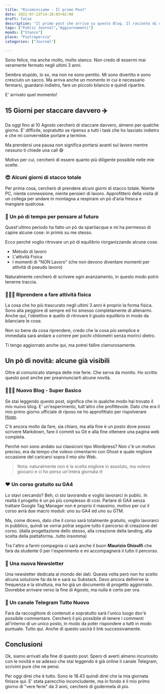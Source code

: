 ```yaml
---
title: "Ricominciamo - Il primo Post"
date: 2022-07-23T14:10:03+02:00
draft: false
description: "Il primo post che arriva su questo Blog. Il racconto di un nuovo inizio e altre cose interessanti"
tags: ["Public Journal","Aggiornamenti"]
moods: ["Stanco"]
place: "Pietraperzia"
categories: ["Journal"]

---
```


Sono felice, ma anche molto, molto stanco. Non credo di essermi mai veramente fermato negli ultimi 3 anni.

Sembra stupido, lo so, ma non ne sono pentito. Mi sono divertito e sono cresciuto un sacco. Ma arriva anche un momento in cui è necessario fermarsi, guardarsi indietro, fare un piccolo bilancio e quindi ripartire. 

E' arrivato quel momento!

## 15 Giorni per staccare davvero ✈️
Da oggi fino al 10 Agosto cercherò di staccare davvero, almeno per qualche giorno. E' difficile, sopratutto se ripenso a tutti i task che ho lasciato indietro e che mi converrebbe portare a termine. 

Ma prendersi una pausa non significa portarsi avanti sul lavoro mentre nessuno ti chiede una call 😅

Motivo per cui, cercherò di essere quanto più diligente possibile nelle mie scelte. 

### 😎 Alcuni giorni di stacco totale
Per prima cosa, cercherò di prendere alcuni giorni di stacco totale. Niente PC, niente connessione, niente pensieri di lavoro. Approfitterò della visita di un collega per andare in montagna a respirare un pò d'aria fresca e mangiare qualcosa. 

### 🔮 Un pò di tempo per pensare al futuro
Quest'ultimo periodo ha fatto un pò da spartiacque e mi ha permesso di capire alcune cose: in primis su me stesso. 

Ecco perché voglio ritrovare un pò di equilibrio riorganizzando alcune cose.  
* Metodo di lavoro
* L'attività Fisica
* I momenti di "NON Lavoro" (che non devono diventare momenti per attività di pseudo lavoro)

Naturalmente cercherò di scrivere ogni avanzamento, in questo modo potrò tenerne traccia. 

### 🏋🏻‍♀️ Riprendere a fare attività fisica
La cosa che ho più trascurato negli ultimi 3 anni è proprio la forma fisica. Sono alla peggiore di sempre ed ho smesso completamente di allenarmi. Anche qui, l'obiettivo è quello di ritrovare il giusto equilibrio in modo da bilanciare le cose. 

Non so bene da cosa riprendere, credo che la cosa più semplice e immediata sarà andare a correre per pochi chilometri senza morirci dietro. 

Ti tengo aggiornato anche qui, ma potrei fallire clamorosamente. 

## Un pò di novità: alcune già visibili
Oltre al comunicato stampa delle mie ferie. Che serva da monito. Ho scritto questo post anche per preannunciarti alcune novità. 

### 👨🏼‍💻 Nuovo Blog - Super Basico
Se stai leggendo questo post, significa che in qualche modo hai trovato il mio nuovo blog. E' un'esperimento, tutt'altro che profittevole. Dato che era il mio primo giorno ufficiale di riposo ne ho approfittato per rispolverare [Hugo](https://gohugo.io/).

C'è ancora molto da fare, sia chiaro, ma alla fine è un posto dove posso scrivere Markdown, fare il commit su Git e alla fine ottenere una pagina web completa. 

Perché non sono andato sui classiconi tipo Wordpress? Non c'è un motivo preciso, era da tempo che volevo cimentarmi con Ghost e quale migliore occasione del caricarci sopra il mio sito Web. 

> Nota: naturalmente non è la scelta migliore in assoluto, ma volevo giocarci e ci ho perso un'intera giornata 🤓

### ❤️ Un corso gratuito su GA4
Lo stavi cercando? Beh, ci sto lavorando e voglio lavorarci in public. In realtà il progetto è un pò più complesso di così. Parlare di GA4 senza trattare Google Tag Manager non è proprio il massimo, motivo per cui il corso avrà due macro moduli: uno su GA4 ed uno su GTM. 

Ma, come dicevo, dato che il corso sarà totalmente gratuito, voglio lavorarci in pubblico, quindi se vorrai potrai seguire tutto il percorso di creazione del corso. (dalla progettazione dello stesso, alla creazione della landing, alla scelta della piattaforma...tutto insomma)

Tra l'altro a farmi compagnia ci sarà anche il buon **Maurizio Ghisolfi** che farà da studente 0 per l'esperimento e mi accompagnerà il tutto il percorso.

### 💌 Una nuova Newsletter
Una newsletter dedicata al mondo dei dati. Questa volta però non ho scelto alcuna soluzione fai da te e sarà su Substack. Devo ancora definirne la frequenza e la struttura, ma ho già un documento di progetto aggiornato. Dovrebbe arrivare verso la fine di Agosto, ma nulla è certo per ora. 

### 💬 Un canale Telegram Tutto Nuovo
Farà da raccoglitore di contenuti e sopratutto sarà l'unico luogo dov'è possibile commentare. Cercherò il più possibile di tenere i commenti all'interno di un unico posto, in modo da poter rispondere a tutti in modo puntuale. Tutto qui. Anche di questo uscirà il link successivamente. 

## Conclusioni 
Ok, siamo arrivati alla fine di questo post. Spero di averti almeno incuriosito con le novità e se adesso che stai leggendo è già online il canale Telegram, scrivimi pure che ne pensi. 

Per oggi direi che è tutto. Sono le 18.43 quindi direi che la mia giornata finisce qui. E' stata parecchio inconcludente, ma in fondo è il mio primo giorno di "vere ferie" da 3 anni, cercherò di godermela di più. 







